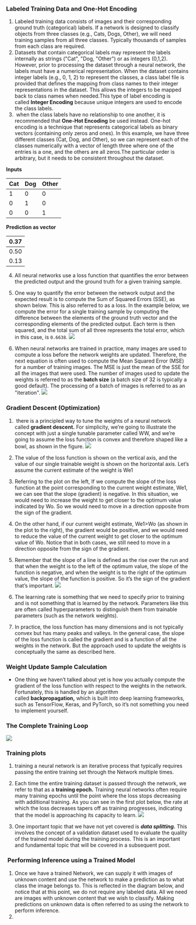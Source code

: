 
### Labeled Training Data and One-Hot Encoding

1) Labeled training data consists of images and their corresponding ground truth (categorical) labels. If a network is designed to classify objects from three classes (e.g., Cats, Dogs, Other), we will need training samples from all three classes. Typically thousands of samples from each class are required.
2) Datasets that contain categorical labels may represent the labels internally as strings ("Cat", "Dog, "Other") or as integers (0,1,2). However, prior to processing the dataset through a neural network, the labels must have a numerical representation. When the dataset contains integer labels (e.g., 0, 1, 2) to represent the classes, a class label file is provided that defines the mapping from class names to their integer representations in the dataset. This allows the integers to be mapped back to class names when needed.This type of label encoding is called **Integer Encoding** because unique integers are used to encode the class labels.
3)  when the class labels have no relationship to one another, it is recommended that **One-Hot Encoding** be used instead. One-hot encoding is a technique that represents categorical labels as binary vectors (containing only zeros and ones). In this example, we have three different classes (Cat, Dog, and Other), so we can represent each of the classes numerically with a vector of length three where one of the entries is a one, and the others are all zeros.The particular order is arbitrary, but it needs to be consistent throughout the dataset.

**Inputs**

| Cat | Dog | Other |
| --- | --- | ----- |
| 1   | 0   | 0     |
| 0   | 1   | 0     |
| 0   | 0   | 1     |
**Prediction as vector**

| 0.37 |
| ---- |
| 0.50 |
| 0.13 |

4) All neural networks use a loss function that quantifies the error between the predicted output and the ground truth for a given training sample.
5) One way to quantify the error between the network output and the expected result is to compute the Sum of Squared Errors (SSE), as shown below. This is also referred to as a loss. In the example below, we compute the error for a single training sample by computing the difference between the elements of the ground truth vector and the corresponding elements of the predicted output. Each term is then squared, and the total sum of all three represents the total error, which in this case, is `0.6638`.
![](Pasted%20image%2020250325015636.png)

6) When neural networks are trained in practice, many images are used to compute a loss before the network weights are updated. Therefore, the next equation is often used to compute the Mean Squared Error (MSE) for a number of training images. The MSE is just the mean of the SSE for all the images that were used. The number of images used to update the weights is referred to as the **batch size** (a batch size of 32 is typically a good default). The processing of a batch of images is referred to as an "iteration".
![](Pasted%20image%2020250325015715.png)

### Gradient Descent (Optimization)

1)  there is a principled way to tune the weights of a neural network called **gradient descent.** For simplicity, we’re going to illustrate the concept with just a single tunable parameter called WW, and we’re going to assume the loss function is convex and therefore shaped like a bowl, as shown in the figure.
![](Pasted%20image%2020250325121555.png)

2) The value of the loss function is shown on the vertical axis, and the value of our single trainable weight is shown on the horizontal axis. Let’s assume the current estimate of the weight is We1
3) Referring to the plot on the left, If we compute the slope of the loss function at the point corresponding to the current weight estimate, We1, we can see that the slope (gradient) is negative. In this situation, we would need to increase the weight to get closer to the optimum value indicated by Wo. So we would need to move in a direction opposite from the sign of the gradient.
4) On the other hand, if our current weight estimate, We1>Wo (as shown in the plot to the right), the gradient would be positive, and we would need to reduce the value of the current weight to get closer to the optimum value of Wo. Notice that in both cases, we still need to move in a direction opposite from the sign of the gradient.
5) Remember that the slope of a line is defined as the rise over the run and that when the weight is to the left of the optimum value, the slope of the function is negative, and when the weight is to the right of the optimum value, the slope of the function is positive. So it’s the sign of the gradient that’s important.
![](Pasted%20image%2020250325121934.png)

6) The learning rate is something that we need to specify prior to training and is not something that is learned by the network. Parameters like this are often called hyperparameters to distinguish them from trainable parameters (such as the network weights).
7) In practice, the loss function has many dimensions and is not typically convex but has many peaks and valleys. In the general case, the slope of the loss function is called the gradient and is a function of all the weights in the network. But the approach used to update the weights is conceptually the same as described here.


### Weight Update Sample Calculation

- One thing we haven’t talked about yet is how you actually compute the gradient of the loss function with respect to the weights in the network. Fortunately, this is handled by an algorithm called **backpropagation,** which is built into deep learning frameworks, such as TensorFlow, Keras, and PyTorch, so it’s not something you need to implement yourself.

### The Complete Training Loop

![](Pasted%20image%2020250325125240.png)

### Training plots

1) training a neural network is an iterative process that typically requires passing the entire training set through the Network multiple times.
2) Each time the entire training dataset is passed through the network, we refer to that as a **training epoch.** Training neural networks often require many training epochs until the point where the loss stops decreasing with additional training. As you can see in the first plot below, the rate at which the loss decreases tapers off as training progresses, indicating that the model is approaching its capacity to learn.
![](Pasted%20image%2020250325125425.png)

3) One important topic that we have not yet covered is **_data splitting._** This involves the concept of a validation dataset used to evaluate the quality of the trained model during the training process. This is an important and fundamental topic that will be covered in a subsequent post.

###  Performing Inference using a Trained Model

1) Once we have a trained Network, we can supply it with images of unknown content and use the network to make a prediction as to what class the image belongs to. This is reflected in the diagram below, and notice that at this point, we do not require any labeled data. All we need are images with unknown content that we wish to classify. Making predictions on unknown data is often referred to as using the network to perform inference.
2) 